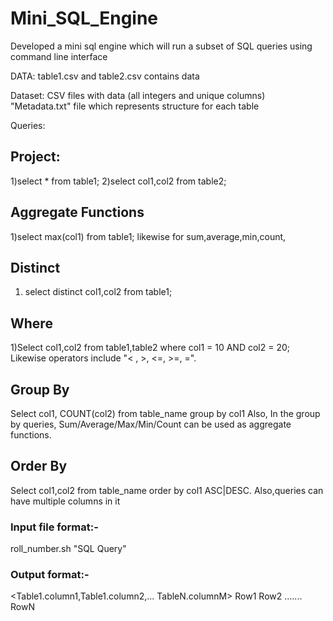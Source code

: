 # Mini_SQL_Engine
Developed a mini sql engine which will run a subset of SQL queries using command line interface 

DATA: table1.csv and table2.csv contains data

Dataset: CSV files with data (all integers and unique columns) "Metadata.txt" file which represents structure for each table

Queries: 
## Project:
1)select * from table1;
2)select col1,col2 from table2; 
## Aggregate Functions 
1)select max(col1) from table1; likewise for sum,average,min,count, 
## Distinct
1) select distinct col1,col2 from table1; 
 ## Where
 1)Select col1,col2 from table1,table2 where col1 = 10 AND col2 = 20; Likewise operators include "< , >, <=, >=, =". 
## Group By
Select col1, COUNT(col2) from table_name group by col1 Also,
In the group by queries, Sum/Average/Max/Min/Count can be used as aggregate functions. 
## Order By 
Select col1,col2 from table_name order by col1 ASC|DESC. Also,queries can have multiple columns in it

### Input file format:-
  roll_number.sh "SQL Query" 
### Output format:- 
  <Table1.column1,Table1.column2,... TableN.columnM> Row1 Row2 ....... RowN
